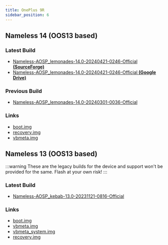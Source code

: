 ```yaml
---
title: OnePlus 9R
sidebar_position: 6
---
```


## Nameless 14 (OOS13 based)

### Latest Build
- [Nameless-AOSP_lemonades-14.0-20240421-0246-Official __(SourceForge)__](https://sourceforge.net/projects/nameless-aosp/files/lemonades/Nameless-AOSP_lemonades-14.0-20240421-0246-Official.zip/download)
- [Nameless-AOSP_lemonades-14.0-20240421-0246-Official __(Google Drive)__](https://drive.google.com/file/d/1Ce9_-kXbYda203laokCAkpziRFdULwxn/view)

### Previous Build
- [Nameless-AOSP_lemonades-14.0-20240301-0036-Official](https://sourceforge.net/projects/nameless-aosp/files/lemonades/Nameless-AOSP_lemonades-14.0-20240301-0036-Official.zip/download)

### Links
- [boot.img](https://sourceforge.net/projects/nameless-aosp/files/lemonades/imgs_14/boot.img/download)
- [recovery.img](https://sourceforge.net/projects/nameless-aosp/files/lemonades/imgs_14/recovery.img/download)
- [vbmeta.img](https://sourceforge.net/projects/nameless-aosp/files/lemonades/imgs_14/vbmeta.img/download)

## Nameless 13 (OOS13 based)

:::warning
These are the legacy builds for the device and support won't be provided for the same. Flash at your own risk!
:::

### Latest Build
- [Nameless-AOSP_kebab-13.0-20231121-0816-Official](https://sourceforge.net/projects/nameless-aosp/files/kebab/Nameless-AOSP_kebab-13.0-20231121-0816-Official.zip/download)

### Links
- [boot.img](https://sourceforge.net/projects/nameless-aosp/files/kebab/imgs_13/boot.img/download)
- [vbmeta.img](https://sourceforge.net/projects/nameless-aosp/files/kebab/imgs_13/vbmeta.img/download)
- [vbmeta_system.img](https://sourceforge.net/projects/nameless-aosp/files/kebab/imgs_13/vbmeta_system.img/download)
- [recovery.img](https://sourceforge.net/projects/nameless-aosp/files/kebab/imgs_13/recovery.img/download)